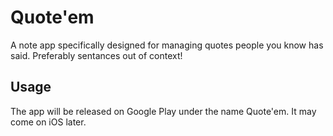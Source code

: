 # Quote'em

A note app specifically designed for managing quotes people you know has said. Preferably sentances out of context!

## Usage

The app will be released on Google Play under the name Quote'em. 
It may come on iOS later. 
